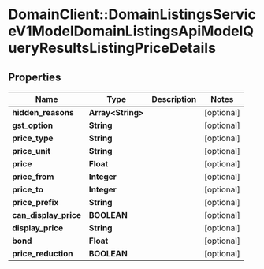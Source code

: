 # DomainClient::DomainListingsServiceV1ModelDomainListingsApiModelQueryResultsListingPriceDetails

## Properties
Name | Type | Description | Notes
------------ | ------------- | ------------- | -------------
**hidden_reasons** | **Array&lt;String&gt;** |  | [optional] 
**gst_option** | **String** |  | [optional] 
**price_type** | **String** |  | [optional] 
**price_unit** | **String** |  | [optional] 
**price** | **Float** |  | [optional] 
**price_from** | **Integer** |  | [optional] 
**price_to** | **Integer** |  | [optional] 
**price_prefix** | **String** |  | [optional] 
**can_display_price** | **BOOLEAN** |  | [optional] 
**display_price** | **String** |  | [optional] 
**bond** | **Float** |  | [optional] 
**price_reduction** | **BOOLEAN** |  | [optional] 


